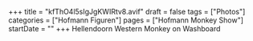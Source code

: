 +++
title = "kfThO4l5sIgJgKWIRtv8.avif"
draft = false
tags = ["Photos"]
categories = ["Hofmann Figuren"]
pages = ["Hofmann Monkey Show"]
startDate = ""
+++
Hellendoorn Western Monkey on Washboard
